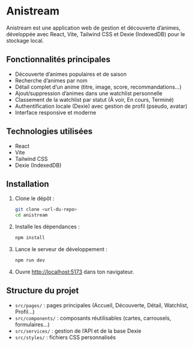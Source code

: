 
# Anistream

Anistream est une application web de gestion et découverte d’animes, développée avec React, Vite, Tailwind CSS et Dexie (IndexedDB) pour le stockage local.

## Fonctionnalités principales

- Découverte d’animes populaires et de saison
- Recherche d’animes par nom
- Détail complet d’un anime (titre, image, score, recommandations…)
- Ajout/suppression d’animes dans une watchlist personnelle
- Classement de la watchlist par statut (À voir, En cours, Terminé)
- Authentification locale (Dexie) avec gestion de profil (pseudo, avatar)
- Interface responsive et moderne

## Technologies utilisées

- React
- Vite
- Tailwind CSS
- Dexie (IndexedDB)

## Installation

1. Clone le dépôt :
	```bash
	git clone <url-du-repo>
	cd anistream
	```
2. Installe les dépendances :
	```bash
	npm install
	```
3. Lance le serveur de développement :
	```bash
	npm run dev
	```
4. Ouvre [http://localhost:5173](http://localhost:5173) dans ton navigateur.

## Structure du projet

- `src/pages/` : pages principales (Accueil, Découverte, Détail, Watchlist, Profil…)
- `src/components/` : composants réutilisables (cartes, carrousels, formulaires…)
- `src/services/` : gestion de l’API et de la base Dexie
- `src/styles/` : fichiers CSS personnalisés

